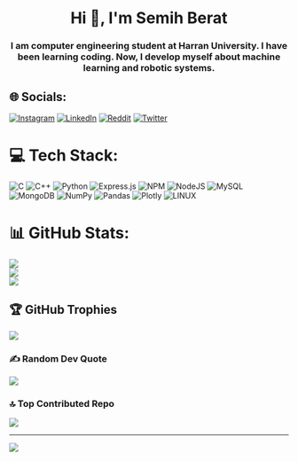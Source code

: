 <h1 align="center">Hi 👋, I'm Semih Berat</h1>
<h3 align="center">I am computer engineering student at Harran University. I have been learning coding. Now, I develop myself about machine learning and robotic systems.</h3>



## 🌐 Socials:
[![Instagram](https://img.shields.io/badge/Instagram-%23E4405F.svg?logo=Instagram&logoColor=white)](https://instagram.com/physiodyne) [![LinkedIn](https://img.shields.io/badge/LinkedIn-%230077B5.svg?logo=linkedin&logoColor=white)](https://linkedin.com/in/semihberaterdogan) [![Reddit](https://img.shields.io/badge/Reddit-%23FF4500.svg?logo=Reddit&logoColor=white)](https://reddit.com/user/PhysioDyne) [![Twitter](https://img.shields.io/badge/Twitter-%231DA1F2.svg?logo=Twitter&logoColor=white)](https://twitter.com/PhysioDyne) 

# 💻 Tech Stack:
![C](https://img.shields.io/badge/c-%2300599C.svg?style=for-the-badge&logo=c&logoColor=white) ![C++](https://img.shields.io/badge/c++-%2300599C.svg?style=for-the-badge&logo=c%2B%2B&logoColor=white) ![Python](https://img.shields.io/badge/python-3670A0?style=for-the-badge&logo=python&logoColor=ffdd54) ![Express.js](https://img.shields.io/badge/express.js-%23404d59.svg?style=for-the-badge&logo=express&logoColor=%2361DAFB) ![NPM](https://img.shields.io/badge/NPM-%23000000.svg?style=for-the-badge&logo=npm&logoColor=white) ![NodeJS](https://img.shields.io/badge/node.js-6DA55F?style=for-the-badge&logo=node.js&logoColor=white) ![MySQL](https://img.shields.io/badge/mysql-%2300f.svg?style=for-the-badge&logo=mysql&logoColor=white) ![MongoDB](https://img.shields.io/badge/MongoDB-%234ea94b.svg?style=for-the-badge&logo=mongodb&logoColor=white) ![NumPy](https://img.shields.io/badge/numpy-%23013243.svg?style=for-the-badge&logo=numpy&logoColor=white) ![Pandas](https://img.shields.io/badge/pandas-%23150458.svg?style=for-the-badge&logo=pandas&logoColor=white) ![Plotly](https://img.shields.io/badge/Plotly-%233F4F75.svg?style=for-the-badge&logo=plotly&logoColor=white) ![LINUX](https://img.shields.io/badge/Linux-FCC624?style=for-the-badge&logo=linux&logoColor=black)
# 📊 GitHub Stats:
![](https://github-readme-stats.vercel.app/api?username=PhysioDyne&theme=dracula&hide_border=false&include_all_commits=true&count_private=true&width=100%)<br/>
![](https://github-readme-streak-stats.herokuapp.com/?user=PhysioDyne&theme=dracula&hide_border=false)<br/>
![](https://github-readme-stats.vercel.app/api/top-langs/?username=PhysioDyne&theme=dracula&hide_border=false&include_all_commits=true&count_private=true&layout=compact)

## 🏆 GitHub Trophies
![](https://github-profile-trophy.vercel.app/?username=PhysioDyne&theme=dracula&no-frame=true&no-bg=false&margin-w=4)

### ✍️ Random Dev Quote
![](https://quotes-github-readme.vercel.app/api?type=horizontal&theme=radical)

### 🔝 Top Contributed Repo
![](https://github-contributor-stats.vercel.app/api?username=PhysioDyne&limit=5&theme=dracula&combine_all_yearly_contributions=true)

---
[![](https://visitcount.itsvg.in/api?id=PhysioDyne&icon=0&color=1)](https://visitcount.itsvg.in)

<!-- Proudly created with GPRM ( https://gprm.itsvg.in ) -->

